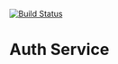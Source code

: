 [![Build Status](https://travis-ci.com/cryptoTeq/auth.svg?branch=main)](https://travis-ci.com/cryptoTeq/auth)

# Auth Service
